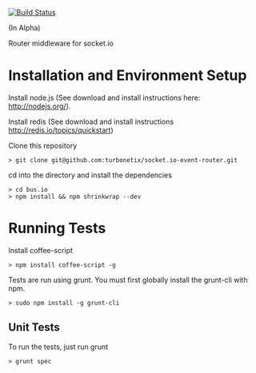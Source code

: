 [![Build Status](https://travis-ci.org/turbonetix/socket.io-event-router.svg?branch=master)](https://travis-ci.org/turbonetix/socket.io-event-router)

(In Alpha)

Router middleware for socket.io

# Installation and Environment Setup

Install node.js (See download and install instructions here: http://nodejs.org/).

Install redis (See download and install instructions http://redis.io/topics/quickstart)

Clone this repository

    > git clone git@github.com:turbonetix/socket.io-event-router.git

cd into the directory and install the dependencies

    > cd bus.io
    > npm install && npm shrinkwrap --dev

# Running Tests

Install coffee-script

    > npm install coffee-script -g

Tests are run using grunt.  You must first globally install the grunt-cli with npm.

    > sudo npm install -g grunt-cli

## Unit Tests

To run the tests, just run grunt

    > grunt spec
